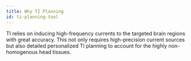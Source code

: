 ```yaml
---
title: Why TI Planning
id: ti-planning-tool
---
```

TI relies on inducing high-frequency currents to the targeted brain regions with great accuracy. This not only requires high-precision current sources but also detailed personalized TI planning to account for the highly non-homogenous head tissues. 
